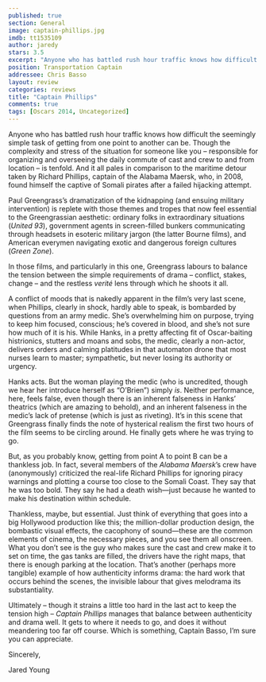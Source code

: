```yaml
---
published: true
section: General
image: captain-phillips.jpg
imdb: tt1535109
author: jaredy 
stars: 3.5
excerpt: "Anyone who has battled rush hour traffic knows how difficult the seemingly simple task of getting from one point to another can be."
position: Transportation Captain
addressee: Chris Basso
layout: review
categories: reviews
title: "Captain Phillips"
comments: true
tags: [Oscars 2014, Uncategorized]
---
```

<p>Anyone who has battled rush hour traffic knows how difficult the seemingly simple task of getting from one point to another can be. Though the complexity and stress of the situation for someone like you &ndash; responsible for organizing and overseeing the daily commute of cast and crew to and from location &ndash; is tenfold. And it all pales in comparison to the maritime detour taken by Richard Phillips, captain of the Alabama Maersk, who, in 2008, found himself the captive of Somali pirates after a failed hijacking attempt.</p>
<p>Paul Greengrass&rsquo;s dramatization of the kidnapping (and ensuing military intervention) is replete with those themes and tropes that now feel essential to the Greengrassian aesthetic: ordinary folks in extraordinary situations (<em>United 93</em>), government agents in screen-filled bunkers communicating through headsets in esoteric military jargon (the latter Bourne films), and American everymen navigating exotic and dangerous foreign cultures (<em>Green Zone</em>).</p>
<p>In those films, and particularly in this one, Greengrass labours to balance the tension between the simple requirements of drama &ndash; conflict, stakes, change &ndash; and the restless <em>verit&eacute;</em> lens through which he shoots it all.</p>
<p>A conflict of moods that is nakedly apparent in the film&rsquo;s very last scene, when Phillips, clearly in shock, hardly able to speak, is bombarded by questions from an army medic. She&rsquo;s overwhelming him on purpose, trying to keep him focused, conscious; he&rsquo;s covered in blood, and she&rsquo;s not sure how much of it is his. While Hanks, in a pretty affecting fit of Oscar-baiting histrionics, stutters and moans and sobs, the medic, clearly a non-actor, delivers orders and calming platitudes in that automaton drone that most nurses learn to master; sympathetic, but never losing its authority or urgency.</p>
<p>Hanks acts. But the woman playing the medic (who is uncredited, though we hear her introduce herself as &ldquo;O&rsquo;Brien&rdquo;) simply <em>is</em>. Neither performance, here, feels false, even though there is an inherent falseness in Hanks&rsquo; theatrics (which are amazing to behold), and an inherent falseness in the medic&rsquo;s lack of pretense (which is just as riveting). It&rsquo;s in this scene that Greengrass finally finds the note of hysterical realism the first two hours of the film seems to be circling around. He finally gets where he was trying to go.</p>
<p>But, as you probably know, getting from point A to point B can be a thankless job. In fact, several members of the <em>Alabama Maersk</em>&rsquo;s crew have (anonymously) criticized the real-life Richard Phillips for ignoring piracy warnings and plotting a course too close to the Somali Coast. They say that he was too bold. They say he had a death wish&mdash;just because he wanted to make his destination within schedule.</p>
<p>Thankless, maybe, but essential. Just think of everything that goes into a big Hollywood production like this; the million-dollar production design, the bombastic visual effects, the cacophony of sound&mdash;these are the common elements of cinema, the necessary pieces, and you see them all onscreen. What you don&rsquo;t see is the guy who makes sure the cast and crew make it to set on time, the gas tanks are filled, the drivers have the right maps, that there is enough parking at the location. That&rsquo;s another (perhaps more tangible) example of how authenticity informs drama: the hard work that occurs behind the scenes, the invisible labour that gives melodrama its substantiality.</p>
<p>Ultimately &ndash; though it strains a little too hard in the last act to keep the tension high &ndash; <em>Captain Phillips</em> manages that balance between authenticity and drama well. It gets to where it needs to go, and does it without meandering too far off course. Which is something, Captain Basso, I&rsquo;m sure you can appreciate.</p>
<p>Sincerely,</p>
<p>Jared Young&nbsp;</p>
